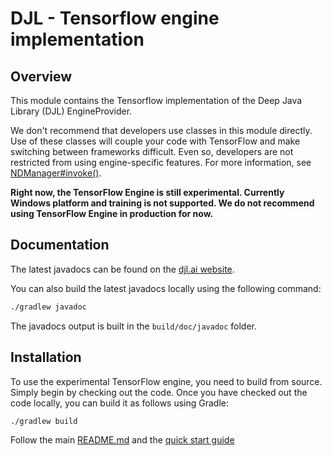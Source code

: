 # DJL - Tensorflow engine implementation

## Overview

This module contains the Tensorflow implementation of the Deep Java Library (DJL) EngineProvider.

We don't recommend that developers use classes in this module directly. Use of these classes will couple your code with TensorFlow and make switching between frameworks difficult. Even so, developers are not restricted from using engine-specific features. For more information, see [NDManager#invoke()](https://javadoc.io/static/ai.djl/api/0.5.0/ai/djl/ndarray/NDManager.html#invoke-java.lang.String-ai.djl.ndarray.NDList-ai.djl.ndarray.NDList-ai.djl.util.PairList-).

**Right now, the TensorFlow Engine is still experimental. Currently Windows platform and training is not supported. We do not recommend using TensorFlow Engine in production for now.**

## Documentation

The latest javadocs can be found on the [djl.ai website](https://javadoc.io/doc/ai.djl.tensorflow/tensorflow-engine/latest/index.html).

You can also build the latest javadocs locally using the following command:

```sh
./gradlew javadoc
```
The javadocs output is built in the `build/doc/javadoc` folder.

## Installation

To use the experimental TensorFlow engine, you need to build from source. 
Simply begin by checking out the code.
Once you have checked out the code locally, you can build it as follows using Gradle:

```sh
./gradlew build
```

Follow the main [README.md](../../README.md) and the [quick start guide](../../docs/quick_start.md)
